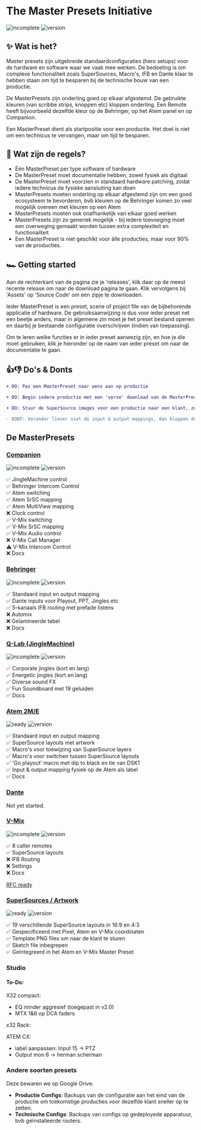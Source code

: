 # The Master Presets Initiative

![incomplete](https://img.shields.io/badge/status-beta-orange)
![version](https://img.shields.io/badge/version-0.4-orange)

## ✨ Wat is het?

Master presets zijn uitgebreide standaardconfiguraties (hero setups) voor de hardware en software waar we vaak mee werken. De bedoeling is om complexe functionaliteit zoals SuperSources, Macro's, IFB en Dante klaar te hebben staan om tijd te besparen bij de technische bouw van een productie.

De MasterPresets zijn onderling goed op elkaar afgestemd. De gebruikte kleuren (van scribbe strips, knoppen etc) kloppen onderling. Een Remote heeft bijvoorbeeld dezelfde kleur op de Behringer, op het Atem panel en op Companion.

Een MasterPreset dient als startpositie voor een productie. Het doel is niet om een technicus te vervangen, maar om tijd te besparen.

## 🚨 Wat zijn de regels?

- Één MasterPreset per type software of hardware
- De MasterPreset moet documentatie hebben, zowel fysiek als digitaal
- De MasterPreset moet voorzien in standaard hardware patching, zodat iedere technicus de fysieke aansluiting kan doen
- MasterPresets moeten onderling op elkaar afgestemd zijn om een goed ecosysteem te bevorderen, bvb kleuren op de Behringer komen zo veel mogelijk overeen met kleuren op een Atem
- MasterPresets moeten ook onafhankelijk van elkaar goed werken
- MasterPresets zijn zo generiek mogelijk - bij iedere toevoeging moet een overweging gemaakt worden tussen extra complexiteit en functionaliteit
- Een MasterPreset is niet geschikt voor álle producties, maar voor 90% van de producties.

## 🏎️ Getting started

Aan de rechterkant van de pagina zie je 'releases', klik daar op de meest recente release om naar de download pagina te gaan. Klik vervolgens bij 'Assets' op 'Source Code' om een zipje te downloaden.

Ieder MasterPreset is een preset, scene of project file van de bijbehorende applicatie of hardware. De gebruiksaanwijzing is dus voor ieder preset net een beetje anders, maar in algemene zin moet je het preset bestand openen en daarbij je bestaande configuratie overschrijven (indien van toepassing).

Om te leren welke functies er in ieder preset aanwezig zijn, en hoe je die moet gebruiken, klik je hieronder op de naam van ieder preset om naar de documentatie te gaan.

## 👍👎 Do's & Donts

```diff
+ DO: Pas een MasterPreset naar wens aan op productie

+ DO: Begin iedere productie met een 'verse' download van de MasterPresets

+ DO: Stuur de SuperSource images voor een productie naar een klant, zodat de klant haar designs daarop kan baseren

- DONT: Verander liever niet de input & output mappings, dan kloppen de MasterPresets onderling niet meer
```

## De MasterPresets

### [Companion](https://github.com/streammyevent/MasterPresets/tree/master/Companion)

![incomplete](https://img.shields.io/badge/status-incomplete-red)
![version](https://img.shields.io/badge/version-0.3-red)

✅ JingleMachine control
<br />✅ Behringer Intercom Control
<br />✅ Atem switching
<br />✅ Atem SrSC mapping
<br />✅ Atem MultiView mapping
<br />❌ Clock control
<br />✅ V-Mix switching
<br />✅ V-Mix SrSC mapping
<br />✅ V-Mix Audio control
<br />❌ V-Mix Call Manager
<br />⚠️ V-Mix Intercom Control
<br />❌ Docs

### [Behringer](https://github.com/streammyevent/MasterPresets/tree/master/Behringer)

![incomplete](https://img.shields.io/badge/status-no%20docs-orange)
![version](https://img.shields.io/badge/version-1.1-green)

✅ Standaard input en output mapping
<br />✅ Dante inputs voor Playout, PPT, Jingles etc
<br />✅ 5-kanaals IFB routing met prefade listens
<br />❌ Automix
<br />❌ Gelamineerde tabel
<br />❌ Docs

### [Q-Lab (JingleMachine)](https://github.com/streammyevent/MasterPresets/tree/master/JingleMachine)

![incomplete](https://img.shields.io/badge/status-ready-green)
![version](https://img.shields.io/badge/version-1.1-green)

✅ Corporate jingles (kort en lang)
<br />✅ Energetic jingles (kort en lang)
<br />✅ Diverse sound FX
<br />✅ Fun Soundboard met 19 geluiden
<br />✅ Docs

### [Atem 2M/E](https://github.com/streammyevent/MasterPresets/tree/master/Atem2ME)

![ready](https://img.shields.io/badge/status-ready-green)
![version](https://img.shields.io/badge/version-1.0-green)

✅ Standaard input en output mapping
<br />✅ SuperSource layouts met artwork
<br />✅ Macro's voor toewijzing van SuperSource layers
<br />✅ Macro's voor switchen tussen SuperSource layouts
<br />✅ 'Go playout' macro met dip to black en tie van DSK1
<br />✅ Input & output mapping fysiek op de Atem als label
<br />✅ Docs

### [Dante](https://github.com/streammyevent/MasterPresets/tree/master/Dante)

Not yet started.

### [V-Mix](https://github.com/streammyevent/MasterPresets/tree/master/V-Mix)

![incomplete](https://img.shields.io/badge/status-incomplete-orange)
![version](https://img.shields.io/badge/version-0.3-red)

✅ 8 caller remotes
<br />✅ SuperSource layouts
<br />❌ IFB Routing
<br />❌ Settings
<br />❌ Docs

[RFC ready](https://github.com/streammyevent/MasterPresets/blob/master/V-Mix/RFC.md)

### [SuperSources / Artwork](https://github.com/streammyevent/MasterPresets/tree/master/SuperSources)

![ready](https://img.shields.io/badge/status-ready-green)
![version](https://img.shields.io/badge/version-1.0-green)

✅ 19 verschillende SuperSource layouts in 16:9 en 4:3
<br />✅ Gespecificeerd met Pixel, Atem en V-Mix coordinaten
<br />✅ Template PNG files om naar de klant te sturen
<br />✅ Sketch file inbegrepen
<br />✅ Geïntegreerd in het Atem en V-Mix Master Preset

### Studio

#### To-Do:
X32 compact:
- EQ minder aggresief (toegepast in v2.0)
- MTX 1&6 op DCA faders

x32 Rack:


ATEM CX:
- label aanpassen: Input 15 -> PTZ
- Output mon 6 -> herman scherman

### Andere soorten presets

Deze bewaren we op Google Drive:

- **Productie Configs**: Backups van de configuratie aan het eind van de productie om toekomstige producties voor dezelfde klant sneller op te zetten.
- **Technische Configs**: Backups van configs op gedeployede apparatuur, bvb geïnstalleerde routers.
